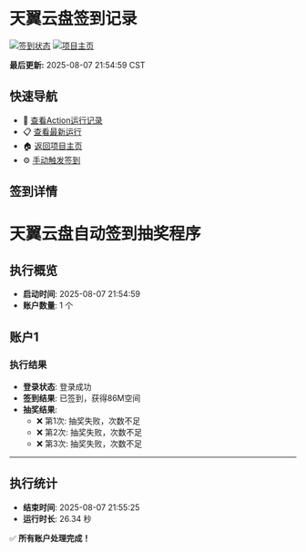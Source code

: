 # 天翼云盘签到记录

[![签到状态](https://github.com/Mirage-boy/189pan/actions/workflows/main.yml/badge.svg)](https://github.com/Mirage-boy/189pan/actions/workflows/main.yml) [![项目主页](https://img.shields.io/badge/GitHub-项目主页-blue?logo=github)](https://github.com/Mirage-boy/189pan)

**最后更新:** 2025-08-07 21:54:59 CST

## 快速导航

- 🔄 [查看Action运行记录](https://github.com/Mirage-boy/189pan/actions)
- 📋 [查看最新运行](https://github.com/Mirage-boy/189pan/actions/runs/16806537219)
- 🏠 [返回项目主页](https://github.com/Mirage-boy/189pan)
- ⚙️ [手动触发签到](https://github.com/Mirage-boy/189pan/actions/workflows/main.yml)

## 签到详情

# 天翼云盘自动签到抽奖程序

## 执行概览
- **启动时间**: 2025-08-07 21:54:59
- **账户数量**: 1 个

## 账户1
### 执行结果
- **登录状态**: 登录成功
- **签到结果**: 已签到，获得86M空间
- **抽奖结果**:
  - ❌ 第1次: 抽奖失败，次数不足
  - ❌ 第2次: 抽奖失败，次数不足
  - ❌ 第3次: 抽奖失败，次数不足

---
## 执行统计
- **结束时间**: 2025-08-07 21:55:25
- **运行时长**: 26.34 秒

✅ **所有账户处理完成！**

